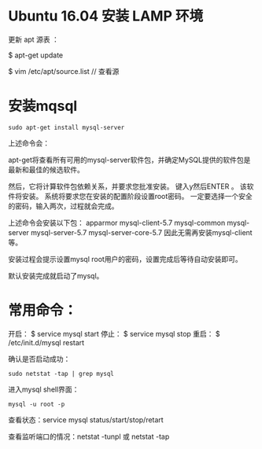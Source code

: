 

# Ubuntu 16.04 安装 LAMP 环境

更新 apt 源表 ：

$ apt-get update 

$ vim /etc/apt/source.list   // 查看源




# 安装mqsql

```
sudo apt-get install mysql-server
```

上述命令会：

apt-get将查看所有可用的mysql-server软件包，并确定MySQL提供的软件包是最新和最佳的候选软件。

然后，它将计算软件包依赖关系，并要求您批准安装。 键入y然后ENTER 。 该软件将安装。 系统将要求您在安装的配置阶段设置root密码。 一定要选择一个安全的密码，输入两次，过程就会完成。

上述命令会安装以下包： 
apparmor 
mysql-client-5.7 
mysql-common 
mysql-server 
mysql-server-5.7 
mysql-server-core-5.7 
因此无需再安装mysql-client等。


安装过程会提示设置mysql root用户的密码，设置完成后等待自动安装即可。

默认安装完成就启动了mysql。



# 常用命令：

开启：   $ service mysql start
停止：   $ service mysql stop 
重启：   $ /etc/init.d/mysql restart


确认是否启动成功：
```
sudo netstat -tap | grep mysql 
```

进入mysql shell界面：

```
mysql -u root -p
```

查看状态：service mysql status/start/stop/retart

查看监听端口的情况：netstat -tunpl 或 netstat -tap







